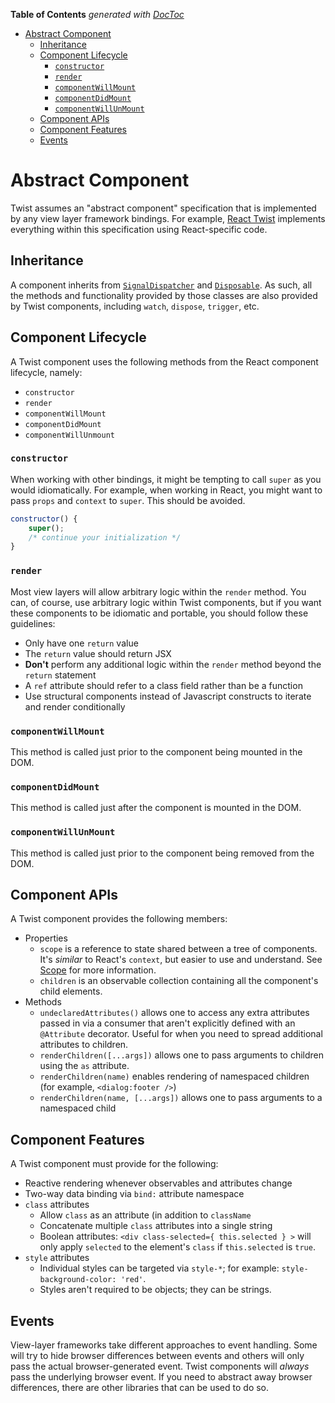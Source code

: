 <!-- START doctoc generated TOC please keep comment here to allow auto update -->
<!-- DON'T EDIT THIS SECTION, INSTEAD RE-RUN doctoc TO UPDATE -->
**Table of Contents**  *generated with [DocToc](https://github.com/thlorenz/doctoc)*

- [Abstract Component](#abstract-component)
  - [Inheritance](#inheritance)
  - [Component Lifecycle](#component-lifecycle)
    - [`constructor`](#constructor)
    - [`render`](#render)
    - [`componentWillMount`](#componentwillmount)
    - [`componentDidMount`](#componentdidmount)
    - [`componentWillUnMount`](#componentwillunmount)
  - [Component APIs](#component-apis)
  - [Component Features](#component-features)
  - [Events](#events)

<!-- END doctoc generated TOC please keep comment here to allow auto update -->

# Abstract Component

Twist assumes an "abstract component" specification that is implemented by any view layer framework bindings. For example, [React Twist](https://github.com/adobe/react-twist) implements everything within this specification using React-specific code.

## Inheritance

A component inherits from [`SignalDispatcher`](./SignalDispatcher.md) and [`Disposable`](./Disposable.md). As such, all the methods and functionality provided by those classes are also provided by Twist components, including `watch`, `dispose`, `trigger`, etc.

## Component Lifecycle

A Twist component uses the following methods from the React component lifecycle, namely:

* `constructor`
* `render`
* `componentWillMount`
* `componentDidMount`
* `componentWillUnmount`

### `constructor`

When working with other bindings, it might be tempting to call `super` as you would idiomatically. For example, when working in React, you might want to pass `props` and `context` to `super`. This should be avoided.

```jsx
constructor() {
    super();
    /* continue your initialization */
}
```

### `render`

Most view layers will allow arbitrary logic within the `render` method. You can, of course, use arbitrary logic within Twist components, but if you want these components to be idiomatic and portable, you should follow these guidelines:

* Only have one `return` value
* The `return` value should return JSX
* **Don't** perform any additional logic within the `render` method beyond the `return` statement
* A `ref` attribute should refer to a class field rather than be a function
* Use structural components instead of Javascript constructs to iterate and render conditionally

### `componentWillMount`

This method is called just prior to the component being mounted in the DOM.

### `componentDidMount`

This method is called just after the component is mounted in the DOM.

### `componentWillUnMount`

This method is called just prior to the component being removed from the DOM.

## Component APIs

A Twist component provides the following members:

* Properties
    * `scope` is a reference to state shared between a tree of components. It's _similar_ to React's `context`, but easier to use and understand. See [Scope](./Scope.md) for more information.
    * `children` is an observable collection containing all the component's child elements.
* Methods
    * `undeclaredAttributes()` allows one to access any extra attributes passed in via a consumer that aren't explicitly defined with an `@Attribute` decorator. Useful for when you need to spread additional attributes to children.
    * `renderChildren([...args])` allows one to pass arguments to children using the `as` attribute.
    * `renderChildren(name)` enables rendering of namespaced children (for example, `<dialog:footer />`)
    * `renderChildren(name, [...args])` allows one to pass arguments to a namespaced child

## Component Features

A Twist component must provide for the following:

* Reactive rendering whenever observables and attributes change
* Two-way data binding via `bind:` attribute namespace
* `class` attributes
    * Allow `class` as an attribute (in addition to `className`
    * Concatenate multiple `class` attributes into a single string
    * Boolean attributes: `<div class-selected={ this.selected } >` will only apply `selected` to the element's `class` if `this.selected` is `true`.
* `style` attributes
    * Individual styles can be targeted via `style-*`; for example: `style-background-color: 'red'`.
    * Styles aren't required to be objects; they can be strings.

## Events

View-layer frameworks take different approaches to event handling. Some will try to hide browser differences between events and others will only pass the actual browser-generated event. Twist components will _always_ pass the underlying browser event. If you need to abstract away browser differences, there are other libraries that can be used to do so.